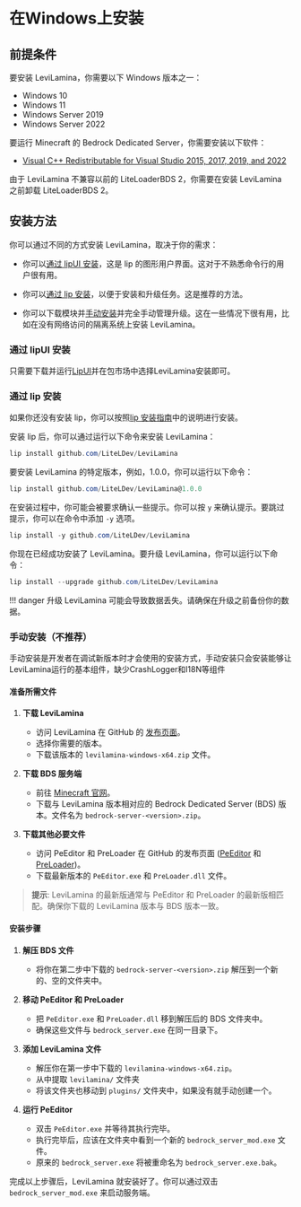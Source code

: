 # 在Windows上安装

## 前提条件

要安装 LeviLamina，你需要以下 Windows 版本之一：

- Windows 10
- Windows 11
- Windows Server 2019
- Windows Server 2022

要运行 Minecraft 的 Bedrock Dedicated Server，你需要安装以下软件：

- [Visual C++ Redistributable for Visual Studio 2015, 2017, 2019, and 2022](https://aka.ms/vs/17/release/vc_redist.x64.exe)

由于 LeviLamina 不兼容以前的 LiteLoaderBDS 2，你需要在安装 LeviLamina 之前卸载 LiteLoaderBDS 2。

## 安装方法

你可以通过不同的方式安装 LeviLamina，取决于你的需求：

- 你可以[通过 lipUI 安装](#通过-lipui-安装)，这是 lip 的图形用户界面。这对于不熟悉命令行的用户很有用。

- 你可以[通过 lip 安装](#通过-lip-安装)，以便于安装和升级任务。这是推荐的方法。

- 你可以下载模块并[手动安装](#手动安装)并完全手动管理升级。这在一些情况下很有用，比如在没有网络访问的隔离系统上安装 LeviLamina。

### 通过 lipUI 安装

只需要下载并运行[LipUI](https://github.com/lippkg/LipUI)并在包市场中选择LeviLamina安装即可。

### 通过 lip 安装

如果你还没有安装 lip，你可以按照[lip 安装指南](https://lip.futrime.com/zh/install/)中的说明进行安装。

安装 lip 后，你可以通过运行以下命令来安装 LeviLamina：

```powershell
lip install github.com/LiteLDev/LeviLamina
```

要安装 LeviLamina 的特定版本，例如，1.0.0，你可以运行以下命令：

```powershell
lip install github.com/LiteLDev/LeviLamina@1.0.0
```

在安装过程中，你可能会被要求确认一些提示。你可以按 `y` 来确认提示。要跳过提示，你可以在命令中添加 `-y` 选项。

```powershell
lip install -y github.com/LiteLDev/LeviLamina
```

你现在已经成功安装了 LeviLamina。要升级 LeviLamina，你可以运行以下命令：

```powershell
lip install --upgrade github.com/LiteLDev/LeviLamina
```

!!! danger
    升级 LeviLamina 可能会导致数据丢失。请确保在升级之前备份你的数据。

### 手动安装（不推荐）

手动安装是开发者在调试新版本时才会使用的安装方式，手动安装只会安装能够让LeviLamina运行的基本组件，缺少CrashLogger和I18N等组件

#### 准备所需文件

1. **下载 LeviLamina**
      - 访问 LeviLamina 在 GitHub 的 [发布页面](https://github.com/LiteLDev/LeviLamina/releases)。
      - 选择你需要的版本。
      - 下载该版本的 `levilamina-windows-x64.zip` 文件。

2. **下载 BDS 服务端**
      - 前往 [Minecraft 官网](https://www.minecraft.net/zh-hans/download/server/bedrock)。
      - 下载与 LeviLamina 版本相对应的 Bedrock Dedicated Server (BDS) 版本。文件名为 `bedrock-server-<version>.zip`。

3. **下载其他必要文件**
      - 访问 PeEditor 和 PreLoader 在 GitHub 的发布页面 ([PeEditor](https://github.com/LiteLDev/PeEditor/releases) 和 [PreLoader](https://github.com/LiteLDev/PreLoader/releases))。
      - 下载最新版本的 `PeEditor.exe` 和 `PreLoader.dll` 文件。

> **提示**: LeviLamina 的最新版通常与 PeEditor 和 PreLoader 的最新版相匹配。确保你下载的 LeviLamina 版本与 BDS 版本一致。

#### 安装步骤

1. **解压 BDS 文件**
      - 将你在第二步中下载的 `bedrock-server-<version>.zip` 解压到一个新的、空的文件夹中。

2. **移动 PeEditor 和 PreLoader**
      - 把 `PeEditor.exe` 和 `PreLoader.dll` 移到解压后的 BDS 文件夹中。
      - 确保这些文件与 `bedrock_server.exe` 在同一目录下。

3. **添加 LeviLamina 文件**
      - 解压你在第一步中下载的 `levilamina-windows-x64.zip`。
      - 从中提取 `levilamina/` 文件夹
      - 将该文件夹也移动到 `plugins/` 文件夹中，如果没有就手动创建一个。

4. **运行 PeEditor**
      - 双击 `PeEditor.exe` 并等待其执行完毕。
      - 执行完毕后，应该在文件夹中看到一个新的 `bedrock_server_mod.exe` 文件。
      - 原来的 `bedrock_server.exe` 将被重命名为 `bedrock_server.exe.bak`。

完成以上步骤后，LeviLamina 就安装好了。你可以通过双击 `bedrock_server_mod.exe` 来启动服务端。
